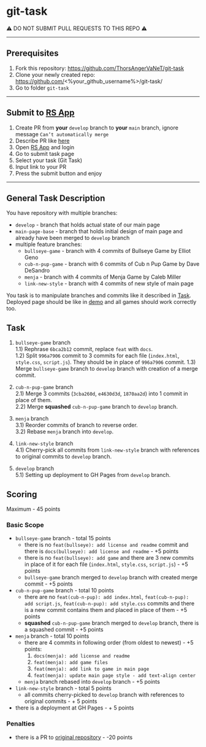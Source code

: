 # git-task

⚠️ DO NOT SUBMIT PULL REQUESTS TO THIS REPO ⚠️

---

## Prerequisites
1. Fork this repository: https://github.com/ThorsAngerVaNeT/git-task
2. Clone your newly created repo: https://github.com/<%your_github_username%>/git-task/  
3. Go to folder `git-task`

---

## Submit to [RS App](https://app.rs.school)
1. Create PR from **your** `develop` branch to **your** `main` branch, ignore message `Can’t automatically merge`
2. Describe PR like [here](https://docs.app.rs.school/#/platform/pull-request-review-process?id=description-example)
2. Open [RS App](https://app.rs.school) and login
3. Go to submit task page
4. Select your task (Git Task)
5. Input link to your PR
6. Press the submit button and enjoy

---

## General Task Description
You have repository with multiple branches:  
  - `develop` - branch that holds actual state of our main page  
  - `main-page-base` - branch that holds initial design of main page and already have been merged to `develop` branch  
  - multiple feature branches:
    - `bullseye-game` - branch with 4 commits of Bullseye Game by Elliot Geno
    - `cub-n-pup-game` - branch with 6 commits of Cub n Pup Game by Dave DeSandro
    - `menja` - branch with 4 commits of Menja Game by Caleb Miller
    - `link-new-style` - branch with 4 commits of new style of main page

You task is to manipulate branches and commits like it described in [Task](#task).
Deployed page should be like in [demo](https://rss-git-task.netlify.app) and all games should work correctly too.

## Task 
1) `bullseye-game` branch  
  1.1) Rephrase `6bca2b12` commit, replace `feat` with `docs`.  
  1.2) Split `996a7906` commit to 3 commits for each file (`index.html`, `style.css`, `script.js`). They should be in place of `996a7906` commit.
  1.3) Merge `bullseye-game` branch to `develop` branch with creation of a merge commit.

2) `cub-n-pup-game` branch  
  2.1) Merge 3 commits (`3cba260d`, `e4630d3d`, `1870aa2d`) into 1 commit in place of them.  
  2.2) Merge **squashed** `cub-n-pup-game` branch to `develop` branch.

3) `menja` branch  
  3.1) Reorder commits of branch to reverse order.  
  3.2) Rebase `menja` branch into `develop`.
  
4) `link-new-style` branch  
  4.1) Cherry-pick all commits from `link-new-style` branch with references to original commits to `develop` branch.

5) `develop` branch  
  5.1) Setting up deployment to GH Pages from `develop` branch.

## Scoring
Maximum - 45 points

### Basic Scope
- `bullseye-game` branch - total 15 points
  - there is no `feat(bullseye): add license and readme` commit and there is `docs(bullseye): add license and readme` - +5 points
  - there is no `feat(bullseye): add game` and there are 3 new commits in place of it for each file (`index.html`, `style.css`, `script.js`) - +5 points
  - `bullseye-game` branch merged to `develop` branch with created merge commit - +5 points
- `cub-n-pup-game` branch - total 10 points
  - there are no `feat(cub-n-pup): add index.html`, `feat(cub-n-pup): add script.js`, `feat(cub-n-pup): add style.css` commits and there is a new commit contains them and placed in place of them - +5 points
  - **squashed** `cub-n-pup-game` branch merged to `develop` branch, there is a squashed commit - +5 points
- `menja` branch - total 10 points
  - there are 4 commits in following order (from oldest to newest) - +5 points:
    1) `docs(menja): add license and readme`
    2) `feat(menja): add game files`
    3) `feat(menja): add link to game in main page`
    4) `feat(menja): update main page style - add text-align center`
  - `menja` branch rebased into `develop` branch - +5 points
- `link-new-style` branch - total 5 points
  - all commits cherry-picked to `develop` branch with references to original commits - + 5 points
- there is a deployment at GH Pages - + 5 points

### Penalties
- there is a PR to [original repository](https://github.com/ThorsAngerVaNeT/git-task) - -20 points
